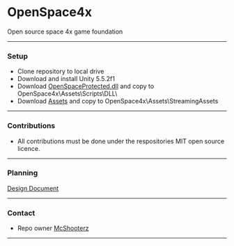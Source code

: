 # OpenSpace4x
Open source space 4x game foundation

***

### Setup

* Clone repository to local drive
* Download and install Unity 5.5.2f1
* Download [OpenSpaceProtected.dll](https://bitbucket.org/McShooterz/openspace4x/downloads/OpenSpaceProtected.dll) and copy to OpenSpace4x\Assets\Scripts\DLL\
* Download [Assets](https://github.com/McShooterz/OpenSpace4x-Assets/archive/master.zip) and copy to OpenSpace4x\Assets\StreamingAssets

***

### Contributions

* All contributions must be done under the respositories MIT open source licence.

***

### Planning

[Design Document](https://docs.google.com/document/d/1K4y6vlGxSVJdmZG6q5_jSJNDECroig1qqhD3pc3-Xw0/edit?usp=sharing)

***

### Contact

* Repo owner [McShooterz](https://github.com/McShooterz)

***
